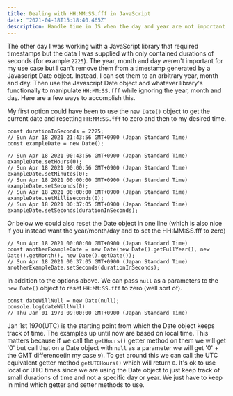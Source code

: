 ```yaml
---
title: Dealing with HH:MM:SS.fff in JavaScript
date: "2021-04-18T15:18:40.465Z"
description: Handle time in JS when the day and year are not important.
---
```


The other day I was working with a JavaScript library that required timestamps but the data I was supplied with only contained durations of seconds (for example `2225`). The year, month and day weren't important for my use case but I can't remove them from a timestamp generated by a Javascript Date object. Instead, I can set them to an arbitrary year, month and day. Then use the Javascript Date object and whatever library's functionally to manipulate `HH:MM:SS.fff` while ignoring the year, month and day. Here are a few ways to accomplish this.

My first option could have been to use the `new Date()` object to get the current date and resetting `HH:MM:SS.fff` to zero and then to my desired time.

```
const durationInSeconds = 2225;
// Sun Apr 18 2021 21:43:56 GMT+0900 (Japan Standard Time)
const exampleDate = new Date(); 

// Sun Apr 18 2021 00:43:56 GMT+0900 (Japan Standard Time)
exampleDate.setHours(0);
// Sun Apr 18 2021 00:00:56 GMT+0900 (Japan Standard Time)
exampleDate.setMinutes(0);
// Sun Apr 18 2021 00:00:00 GMT+0900 (Japan Standard Time)
exampleDate.setSeconds(0);
// Sun Apr 18 2021 00:00:00 GMT+0900 (Japan Standard Time)
exampleDate.setMilliseconds(0);
// Sun Apr 18 2021 00:37:05 GMT+0900 (Japan Standard Time)
exampleDate.setSeconds(durationInSeconds);
```

Or below we could also reset the Date object in one line (which is also nice if you instead want the year/month/day and to set the HH:MM:SS.fff to zero)

```
// Sun Apr 18 2021 00:00:00 GMT+0900 (Japan Standard Time)
const anotherExampleDate = new Date(new Date().getFullYear(), new Date().getMonth(), new Date().getDate());
// Sun Apr 18 2021 00:37:05 GMT+0900 (Japan Standard Time)
anotherExampleDate.setSeconds(durationInSeconds);

```

In addition to the options above. We can pass `null` as a parameters to the `new Date()` object to reset `HH:MM:SS.fff` to zero (well sort of).

```
const dateWillNull = new Date(null);
console.log(dateWillNull)
// Thu Jan 01 1970 09:00:00 GMT+0900 (Japan Standard Time)
```
Jan 1st 1970(UTC) is the starting point from which the Date object keeps track of time. The examples up until now are based on local time. This matters because if we call the `getHours()` getter method on them we will get '0' but call that on a Date object with `null` as a parameter we will get '0' + the GMT difference(in my case `9`). To get around this we can call the UTC equivalent getter method `getUTCHours()` which will return `0`. It's ok to use local or UTC times since we are using the Date object to just keep track of small durations of time and not a specific day or year. We just have to keep in mind which getter and setter methods to use.
